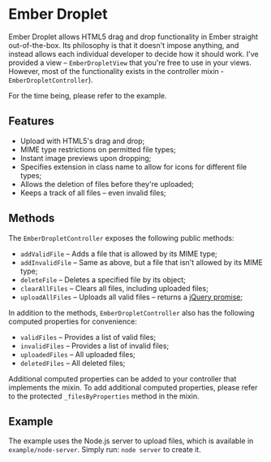 Ember Droplet
=============

Ember Droplet allows HTML5 drag and drop functionality in Ember straight out-of-the-box. Its philosophy is that it doesn't
impose anything, and instead allows each individual developer to decide how it should work. I've provided a view &ndash; `EmberDropletView`
that you're free to use in your views. However, most of the functionality exists in the controller mixin &dash; `EmberDropletController`).

For the time being, please refer to the example.

Features
-------------

 * Upload with HTML5's drag and drop;
 * MIME type restrictions on permitted file types;
 * Instant image previews upon dropping;
 * Specifies extension in class name to allow for icons for different file types;
 * Allows the deletion of files before they're uploaded;
 * Keeps a track of all files &ndash; even invalid files;

Methods
-------------

The `EmberDropletController` exposes the following public methods:

 * `addValidFile` &ndash; Adds a file that is allowed by its MIME type;
 * `addInvalidFile` &ndash; Same as above, but a file that isn't allowed by its MIME type;
 * `deleteFile` &ndash; Deletes a specified file by its object;
 * `clearAllFiles` &ndash; Clears all files, including uploaded files;
 * `uploadAllFiles` &ndash; Uploads all valid files &ndash; returns a <a href="http://api.jquery.com/deferred.promise/" target="_blank">jQuery promise</a>;

In addition to the methods, `EmberDropletController` also has the following computed properties for convenience:

 * `validFiles` &ndash; Provides a list of valid files;
 * `invalidFiles` &ndash; Provides a list of invalid files;
 * `uploadedFiles` &ndash; All uploaded files;
 * `deletedFiles` &ndash; All deleted files;

Additional computed properties can be added to your controller that implements the mixin. To add additional computed properties,
please refer to the protected `_filesByProperties` method in the mixin.

Example
-------------

The example uses the Node.js server to upload files, which is available in `example/node-server`. Simply run: `node server` to create it.